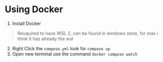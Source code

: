# Using Docker
1. Install Docker
> Reuquired to have WSL 2, can be found in windows store, for mac i think it has already the wsl
2. Right Click the `compose.yml` look for `compose up`
3. Open new terminal use the command `docker compose watch`
